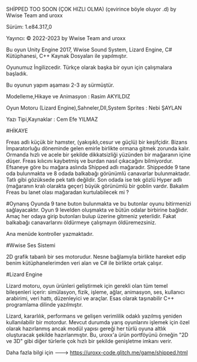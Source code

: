 SHİPPED TOO SOON (ÇOK HIZLI OLMA) (çevirince böyle oluyor .d)   by Wwise Team and uroxx

Sürüm: 1.e84.317_0 

Yayıncı: © 2022-2023 by Wwise Team and uroxx 


Bu oyun Unity Engine 2017, Wwise Sound System, Lizard Engine, C# Kütüphanesi, C++ Kaynak Dosyaları ile yapılmıştır.

Oyunumuz İngilizcedir. Türkçe olarak başka bir oyun için çalışmalara başladık.

Bu oyunun yapım aşaması 2-3 ay sürmüştür.

Modelleme,Hikaye ve Animasyon : Rasim AKYILDIZ

Oyun Motoru (Lizard Engine),Sahneler,Dll,System Sprites : Nebi ŞAYLAN

Yazı Tipi,Kaynaklar : Cem Efe YILMAZ


#HİKAYE

Freas adlı küçük bir hamster, (yakışıklı,cesur ve güçlü) bir keşifçidir. Bizans İmparatorluğu döneminde gelen emirle birlikte ormana gitmek zorunda kalır. 
Ormanda hızlı ve acele bir şekilde dikkatsizliği yüzünden bir mağaranın içine düşer.
Freas kılıcını kaybetmiş ve burdan nasıl çıkacağını bilmiyordur. Efsaneye göre bu mağara aslında Shipped adlı mağaradır. 
Shippedde 9 tane oda bulunmakta ve 8 odada balkabağı görünümlü canavarlar bulunmaktadır. Tatlı gibi gözüksede pek tatlı değildir. Son odada ise tek gözlü Hyper adlı (mağaranın kralı olarakta geçer) büyük görünümlü bir goblin vardır. Bakalım Freas bu lanet olası mağaradan kurtulabilecek mi ?


#Oynanış
Oyunda 9 tane buton bulunmakta ve bu butonlar oyunu bitirmenizi sağlayacaktır.
Oyun 9 levelden oluşmakta ve bütün odalar birbirine bağlıdır. Amaç her odaya girip butonları bulup üzerine gitmeniz yeterlidir.
Fakat balkabağı canavarlarını öldürmeye çalışmayın öldüremezsiniz.

Ana menüde kontroller yazmaktadır.


#Wwise Ses Sistemi 

2D grafik tabanlı bir ses motorudur. Nesne bağlamıyla birlikte hareket edip benim kütüphanelerimden veri alan ve C# ile birlikte ortak çalışır.

#Lizard Engine

Lizard motoru, oyun ürünleri geliştirmek için gerekli olan tüm temel bileşenleri içerir: simülasyon, fizik, işleme, ağlar, animasyon, ses, kullanıcı arabirimi, veri hattı, düzenleyici ve araçlar. Esas olarak taşınabilir C++ programlama dilinde yazılmıştır.

Lizard, kararlılık, performans ve gelişen verimlilik odaklı yazılmış yeniden kullanılabilir bir motordur. Mevcut durumda yarış oyunlarını işlemek için özel olarak hazırlanmış ancak modül yapısı gereği her türlü oyuna altlık oluşturacak şekilde hazırlanmıştır. Bu, uroxx'a ürün portföyünü örneğin "2D ve 3D" gibi diğer türlerle çok hızlı bir şekilde genişletme imkanı verir.


Daha fazla bilgi için ---> https://uroxx-code.glitch.me/game/shipped.html
